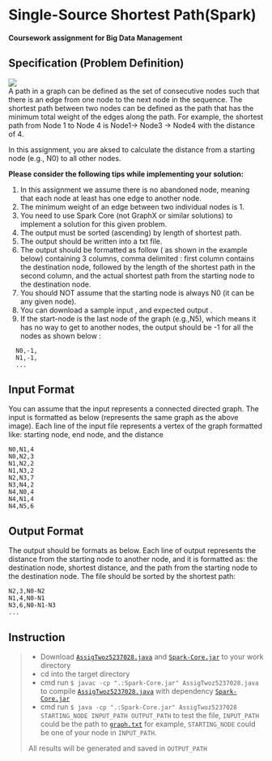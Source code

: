 # Single-Source Shortest Path(Spark)
#### Coursework assignment for Big Data Management
## Specification (Problem Definition)
![](https://i1.wp.com/algorithms.tutorialhorizon.com/files/2018/03/Weighted-Graph.png?ssl=1)  
A path in a graph can be defined as the set of consecutive nodes such that there is an edge from one node to the next node in the sequence. The shortest path between two nodes can be defined as the path that has the minimum total weight of the edges along the path. For example, the shortest path from Node 1 to Node 4 is Node1-> Node3 -> Node4 with the distance of 4.

In this assignment, you are aksed to calculate the distance from a starting node (e.g., N0) to all other nodes.

**Please consider the following tips while implementing your solution:**
1. In this assignment we assume there is no abandoned node, meaning that each node at least has one edge to another node.
2. The minimum weight of an edge between two individual nodes is 1.
3. You need to use Spark Core (not GraphX or similar solutions) to implement a solution for this given problem.
4. The output must be sorted (ascending) by length of shortest path.
5. The output should be written into a txt file.
6. The output should be formatted as follow ( as shown in the example below) containing 3 columns, comma delimited : first column contains the destination node, followed by the length of the shortest path in the second column, and the actual shortest path from the starting node to the destination node.
7. You should NOT assume that the starting node is always N0 (it can be any given node).
8. You can download a sample input , and expected output .
9. If the start-node is the last node of the graph (e.g.,N5), which means it has no way to get to another nodes, the output should be -1 for all the nodes as shown below :
```
  N0,-1,
  N1,-1,
  ...
```

## Input Format
You can assume that the input represents a connected directed graph.
The input is formatted as below (represents the same graph as the above image). Each line of the input file represents a vertex of the graph formatted like: starting node, end node, and the distance
```
N0,N1,4
N0,N2,3
N1,N2,2
N1,N3,2
N2,N3,7
N3,N4,2
N4,N0,4
N4,N1,4
N4,N5,6
```

## Output Format
The output should be formats as below. Each line of output represents the distance from the starting node to another node, and it is formatted as: the destination node, shortest distance, and the path from the starting node to the destination node. The file should be sorted by the shortest path:
```
N2,3,N0-N2
N1,4,N0-N1
N3,6,N0-N1-N3
...
```

## Instruction
>+ Download [`AssigTwoz5237028.java`](https://github.com/melmarsezio/Big-Data-Management/blob/master/Single-Source%20Shortest%20Path(Spark)/AssigTwoz5237028.java) and [`Spark-Core.jar`](https://github.com/melmarsezio/Big-Data-Management/blob/master/Single-Source%20Shortest%20Path(Spark)/Spark-Core.jar) to your work directory
>+ cd into the target directory
>+ cmd run `$ javac -cp ".:Spark-Core.jar" AssigTwoz5237028.java ` to compile [`AssigTwoz5237028.java`](https://github.com/melmarsezio/Big-Data-Management/blob/master/Single-Source%20Shortest%20Path(Spark)/AssigTwoz5237028.java) with dependency [`Spark-Core.jar`](https://github.com/melmarsezio/Big-Data-Management/blob/master/Single-Source%20Shortest%20Path(Spark)/Spark-Core.jar)  
>+ cmd run `$ java -cp ".:Spark-Core.jar" AssigTwoz5237028 STARTING_NODE INPUT_PATH OUTPUT_PATH` to test the file, `INPUT_PATH` could be the path to [`graph.txt`](https://github.com/melmarsezio/Big-Data-Management/blob/master/Single-Source%20Shortest%20Path(Spark)/graph.txt) for example, `STARTING_NODE` could be one of your node in `INPUT_PATH`.  
>
> All results will be generated and saved in `OUTPUT_PATH`
